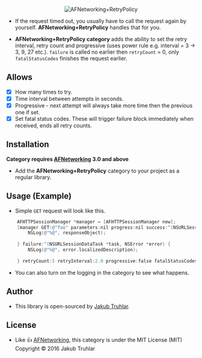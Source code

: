<p align="center" >
  <img src="https://raw.githubusercontent.com/kubatru/AFNetworking-RetryPolicy/master/Images/logo.png" alt="AFNetworking+RetryPolicy" title="AFNetworking+RetryPolicy">
</p>

- If the request timed out, you usually have to call the request again by yourself. **AFNetworking+RetryPolicy** handles that for you.
 
- **AFNetworking+RetryPolicy category** adds the ability to set the retry interval, retry count and progressive (uses power rule e.g. interval = 3 -> 3, 9, 27 etc.). `failure` is called no earlier then `retryCount` = 0, only `fatalStatusCodes` finishes the request earlier.

## Allows
- [x] How many times to try.
- [x] Time interval between attempts in seconds.
- [x] Progressive - next attempt will always take more time then the previous one if set.
- [x] Set fatal status codes. These will trigger failure block immediately when received, ends all retry counts.

## Installation
**Category requires [AFNetworking](https://github.com/AFNetworking/AFNetworking) 3.0 and above**

- Add the **AFNetworking+RetryPolicy** category to your project as a regular library.

## Usage (Example)
- Simple `GET` request will look like this.

```objective-c
	AFHTTPSessionManager *manager = [AFHTTPSessionManager new];
    [manager GET:@"foo" parameters:nil progress:nil success:^(NSURLSessionDataTask *task, id responseObject) {
        NSLog(@"%@", responseObject);
        
    } failure:^(NSURLSessionDataTask *task, NSError *error) {
        NSLog(@"%@", error.localizedDescription);
        
    } retryCount:5 retryInterval:2.0 progressive:false fatalStatusCodes:@[@401, @403]];
```

- You can also turn on the logging in the category to see what happens.

## Author
- This library is open-sourced by [Jakub Truhlar](http://kubatruhlar.cz).
    
## License
- Like :+1: [AFNetworking](https://github.com/AFNetworking/AFNetworking), this category is under the MIT License (MIT)
Copyright © 2016 Jakub Truhlar
